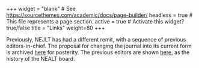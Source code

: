 +++
widget = "blank"  # See https://sourcethemes.com/academic/docs/page-builder/
headless = true  # This file represents a page section.
active = true  # Activate this widget? true/false
title = "Links"
weight=80
+++


Previously, NEJLT has had a different remit, with a sequence of previous editors-in-chief. The proposal for changing the journal into its current form is archived [here](http://tekstlab.uio.no/NEALT/proposal_2019.pdf) for posterity. The previous editors are shown [here](http://omilia.uio.no/nealt/?task=about), as the history of the NEALT board.
